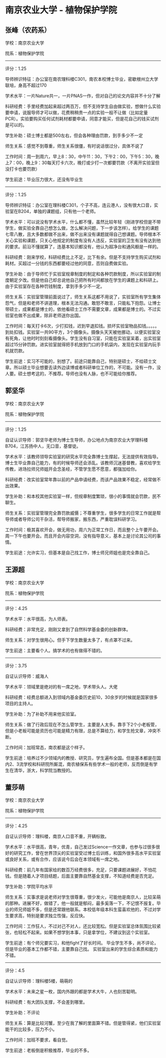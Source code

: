 # 南京农业大学 - 植物保护学院

## 张峰（农药系）

学校：南京农业大学

院系：植物保护学院

* * *

评分：1.25

导师辨识特征：办公室在南农理科楼C301，南农本校博士毕业，密歇根州立大学联培，身高不超过170

学术水平：一片Nature共一，一片PNAS一作，但对自己的论文内容并不十分了解

科研经费：手里经费加起来超过两百万，但不支持学生自由做实验，想做什么实验要申请，说服导师才可以做，花费稍稍贵一点的实验一般不让做（比如定量PCR）。实验要购买任何试剂耗材都要申请，同意才能买，但是花自己的钱买试剂是可以的。

学生补助：硕士博士都是500左右，但会各种理由罚款，到手多少不一定

师生关系：感觉不到尊重，师生关系很僵，有时说话很过分，具体不说了

工作时间：周一到周六，早上8：30，中午11：30，下午2：00，下午5：30，晚上7：00，晚上9：30每天打卡六次，晚打或少打一次都要罚款（不离开实验室但没打卡也要罚款）

学生前途：毕业压力很大，还没有毕业生

* * *

评分：1.25

导师辨识特征：办公室在理科楼C301，个子不高，连云港人，没有很大口音，实验室在B204，单独的课题组，只有他一个老师。

学术水平：可以说没有学术水平，什么都不懂，虽然比较年轻（刚进学校但是不带学生，做实验全靠自己想怎么做，怎么解决问题，下一步该怎样）。给学生的课题七零八散，且大多数都做不出来，做不出来没有课题就得自己想课题。导师根本不关心实验和课题，只关心他规定的制度有没有人违反，实验室的卫生有没有达到他的要求。前沿不懂就算了，连基本知识都没有，他认为超净台和通风橱是一样的。

科研经费：刚来学校，科研经费比上不足，比下有余。但是不支持学生购买试剂和耗材。买超过一分钱的东西都要经过他的同意，否则自费做实验。

学生补助：由于导师忙于实验室规章制度的制定和各种罚款制度，所以实验室的制度朝定夕改。但是他自己却总说他自己把所有时间都放在学生的课题上和科研上。由于实验室存在各种罚钱制度，拿到手多少不一定。

师生关系：实验室管理前面说过了，师生关系这都不用说了，实验室所有学生集体怨气，但是和老师不讲道理，根本无法沟通。敢怒不敢言，只能私下抱怨。让博士带硕士，成果都是博士的，依他看硕士工作不需要文章，成果都是博士的。不过实验室也做不出成果，除非老师送你出国。

工作时间：每天打卡6次，少打扣钱，迟到早退扣钱。损坏实验室物品扣钱。。。。。到处扣钱。实验室一共90平方，3个摄像头。摄像头天天被他挪动，以便实验室没有死角，让他时时刻刻看摄像头。学生没有自习室，只能在实验室呆着，出实验室超过15分钟罚款。进实验室就得把手机放到门口的手机袋内，发现在实验室内玩手机就罚款。

学生前途：实习不可能的，别想了。前途只能靠自己，特别是硕士，不给硕士文章。所以硕士毕业想要去读外边读博或者科研单位工作的，不可能。没有一作，没人要。硕士想考这的，不推荐。导师也没有人脉，也不可能给你推荐。

## 郭坚华

学校：南京农业大学

院系：植物保护学院

* * *

评分：1.25

自证认识导师：郭坚华老师为博士生导师，办公地点为南京农业大学理科楼B704，江苏扬中人，无口音，基督徒。

学术水平：该教师领导实验室的研究水平完全靠博士生撑起，无法提供有效指导。博士生毕业靠自己能力，有的时候导师还会添乱。该教师沉迷基督教，喜欢给学生传教，进场拉师兄师姐开会念圣经，不管学生愿不愿意，都强加给你。

科研经费：改实验室常年靠以前的产品申请经费，而该产品效果不稳定，经常做不出效果。

学生补助：和本校其他实验室一样，但规章制度繁琐，很小的事情就会罚款，民不聊生。

师生关系：实验室管理完全靠罚款威慑；不尊重学生，很多学生的日常工作就是帮导师或者导师公司干杂活，帮导师搬家，搬东西，严重耽误科研学习。

工作时间：极其喜欢开会，做无用功，周六为正常工作日，而且整个上午要开会。周一下午也要开会。而且开会内容空洞，没有指导意义，基本上是讨论其公司的事情。

学生前途：允许实习，但基本是自己找工作，博士师兄师姐也是完全靠自己。

## 王源超

学校：南京农业大学

院系：植物保护学院

* * *

评分：4.25

学术水平：水平很高，为人师表。

科研经费：非常充足，刚刚又拿到了自然科学基金委的创新群体。

师生关系：对学生很用心。但手下学生数量太多了，有点罩不过来。

学生前途：主要看个人。搞学术的也有做得不错的。

* * *

评分：3.75

自证认识导师：威海人

学术水平：领域里是绝对的有一席之地，学术带头人。大佬

科研经费：经费总额进入到领域内基金委历史前10，30余岁的时候就是国家很多项目的主持人。

学生补助：为了补助不用来他实验室。

师生关系：做了行政后现在不怎么管学生，主要是人太多。靠手下2个小老板管，但是小老板可能是资历也可能是精力有限，总是不算给力，和学生抢文章，冲突不断。

工作时间：加班常态，南农都是这个样子。

学生前途：培养过不少领域内的教授、研究员，学生遍布全国。但是基本都是在国内2、3流学校和科研院所厮混，南农植保系有些学术一般的老师，反而倒是有学生在清华，浙大，科学院当教授的。

## 董莎萌

学校：南京农业大学

院系：植物保护学院

* * *

评分：4.25

自证认识导师：理科楼，南京人口音不重，开辆标致。

学术水平：水平很高，青年，优青，自己发过Science一作文章，也参与过很多很好的研究工作，曾在世界顶尖的实验室受过博士后训练，和国外很多高水平实验室或良好关系，或有合作，应该说今后会在本领域有一席之地。

科研经费：前几年有国家给的数百万经费很多，充足，只要课题进展好，不怕花钱。但是随着人才项目结题，后面主要靠自然基金支撑，不知道经费是否充足。

学生补助：学院平均水平

师生关系：实事求是说老师对学生很尊重，很少发火，可能他是南京人，比较呆萌的那种。进展不好，做错了，他一般就是郁闷，最多奚落一下，不记恨不报复。毕业的师兄师姐不多，但是还常跟他联系。本校低年级本科生蛮喜欢他的，不过对学生要求高，特别是要求独立性强，反应快。

工作时间：工作狂人，不过对己不对人，还比较宽松。但是实验室总体氛围比较紧张，也轻松不起来。如果不想学到本事，只是拿学位，不建议到这个实验室。

学生前途：有个师兄要实习，和他fight了好长时间。
毕业学生不多，尚不评论，但是毕业的基本工作都不错，主要靠自己找。
实验室出来的学生综合素质和能力不错。

* * *

评分：4.5

自证认识导师：理科楼5楼，萌萌的

学术水平：未来之星一枚，国内外跟的都是学术大牛，人也刻苦聪明。

科研经费：有大团队支撑，不会差到哪里。

学生补助：不评论

师生关系：算是比较河蟹，至少在我了解的里面算不错。但是管得紧，他们实验室能干的比较多，压力不小。

工作时间：加班不要求，看自觉。

学生前途：老板倒是积极推荐，毕业的不多。